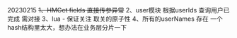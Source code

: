20230215
~~1、HMGet fields 直接传参异常~~
2、user模块 根据userIds 查询用户已完成 需对接
3、lua - 保证关注 取关的原子性
4、所有的userNames 存在 一个hash结构里太大，想办法在业务层分片一下